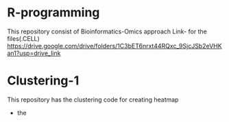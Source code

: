 # R-programming
This repository consist of Bioinformatics-Omics approach
Link- for the files(.CELL) https://drive.google.com/drive/folders/1C3bET6nrxt44RQxc_9SjcJSb2eVHKan1?usp=drive_link


# Clustering-1
This repository has the clustering code for creating heatmap
- the 

